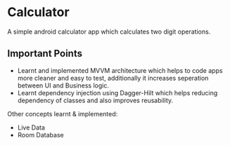 # Calculator
A simple android calculator app which calculates two digit operations.

## Important Points
- Learnt and implemented MVVM architecture which helps to code apps more cleaner and easy to test, additionally it increases seperation between UI and Business logic.
- Learnt dependency injection using Dagger-Hilt which helps reducing dependency of classes and also improves reusability.

Other concepts learnt & implemented:
- Live Data
- Room Database
